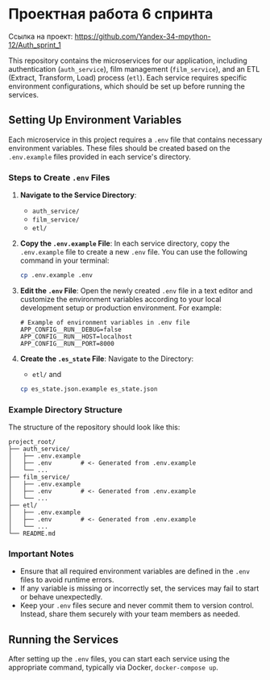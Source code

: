 # Проектная работа 6 спринта

Ссылка на проект: https://github.com/Yandex-34-mpython-12/Auth_sprint_1


This repository contains the microservices for our application, including authentication (`auth_service`), film management (`film_service`), and an ETL (Extract, Transform, Load) process (`etl`). Each service requires specific environment configurations, which should be set up before running the services.

## Setting Up Environment Variables

Each microservice in this project requires a `.env` file that contains necessary environment variables. These files should be created based on the `.env.example` files provided in each service's directory.

### Steps to Create `.env` Files

1. **Navigate to the Service Directory**:
   - `auth_service/`
   - `film_service/`
   - `etl/`

2. **Copy the `.env.example` File**:
   In each service directory, copy the `.env.example` file to create a new `.env` file. You can use the following command in your terminal:

   ```bash
   cp .env.example .env
   ```

3. **Edit the `.env` File**:
   Open the newly created `.env` file in a text editor and customize the environment variables according to your local development setup or production environment. For example:

   ```env
   # Example of environment variables in .env file
   APP_CONFIG__RUN__DEBUG=false
   APP_CONFIG__RUN__HOST=localhost
   APP_CONFIG__RUN__PORT=8000
   ```

4. **Create the `.es_state` File**:
Navigate to the  Directory:
   - `etl/`
and 

   ```bash
   cp es_state.json.example es_state.json
   ```

### Example Directory Structure

The structure of the repository should look like this:

```plaintext
project_root/
├── auth_service/
│   ├── .env.example
│   ├── .env        # <- Generated from .env.example
│   └── ...
├── film_service/
│   ├── .env.example
│   ├── .env        # <- Generated from .env.example
│   └── ...
├── etl/
│   ├── .env.example
│   ├── .env        # <- Generated from .env.example
│   └── ...
└── README.md
```

### Important Notes

- Ensure that all required environment variables are defined in the `.env` files to avoid runtime errors.
- If any variable is missing or incorrectly set, the services may fail to start or behave unexpectedly.
- Keep your `.env` files secure and never commit them to version control. Instead, share them securely with your team members as needed.

## Running the Services

After setting up the `.env` files, you can start each service using the appropriate command, typically via Docker, `docker-compose up`.

